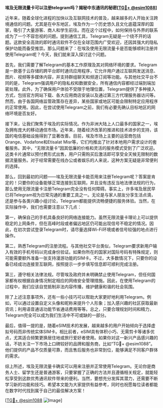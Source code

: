 **埃及无限流量卡可以注册telegram吗？揭秘中东通讯的秘密[[TG💪+ @esim1088](https://t.me/s/esim1088)]**

近年来，随着全球化进程的加快以及互联网技术的普及，越来越多的人开始关注跨境通信的问题。尤其是在中东地区，埃及作为一个历史悠久且文化底蕴深厚的国家，吸引了大量游客、商人和学生前往。而在这个过程中，如何保持与外界的联系成为了一个不容忽视的问题。提到通信工具，Telegram无疑是一个绕不开的话题。这款安全高效的即时通讯软件不仅在全球范围内广受欢迎，还因其强大的隐私保护功能而备受推崇。那么问题来了：在埃及使用无限流量卡是否能够顺利注册并使用Telegram呢？今天，我们就来深入探讨这个问题。

首先，我们需要了解Telegram的基本工作原理及其对网络环境的要求。Telegram是一款基于云存储的跨平台即时通讯应用程序，它允许用户通过互联网发送消息、图片、视频等多媒体内容，并支持群组聊天和频道订阅等功能。与其他社交平台不同的是，Telegram强调用户的隐私权和数据安全，所有通信内容都经过端到端加密处理。此外，为了确保用户体验不受限于地理位置，Telegram提供了多种接入方式，包括官方网站下载、各大应用商店安装以及通过第三方代理服务器访问等。然而，由于各国网络监管政策存在差异，某些国家或地区可能会限制特定应用程序的正常使用。因此，在尝试使用Telegram之前，我们有必要先确认目标地区的网络环境是否友好。

接下来，让我们聚焦于埃及的实际情况。作为非洲大陆上人口最多的国家之一，埃及拥有庞大的移动通信市场。近年来，随着经济改革的推进和技术进步的支持，该国的电信基础设施得到了显著改善。目前，埃及市场上主要的运营商包括Orange、Vodafone和Etisalat Misr等，它们均推出了针对本地用户需求设计的套餐服务。其中，“无限流量卡”因其低廉的价格和灵活的服务模式受到了广泛欢迎。这类卡片通常以预付费形式出售，用户只需购买后激活即可享受全天候无限制的数据流量服务。对于经常需要在线办公或者娱乐的人来说，这种方案无疑是非常便利的选择。

那么，回到最初的问题——埃及无限流量卡能否用来注册Telegram呢？答案是肯定的！只要你的设备能够正常连接到互联网，并且没有违反当地法律法规的行为，那么使用无限流量卡注册Telegram完全没有任何障碍。事实上，许多埃及居民早已将Telegram视为日常沟通的重要工具之一。无论是与家人朋友分享生活点滴，还是参与各类兴趣小组讨论，Telegram都能提供流畅便捷的服务体验。当然，在实际操作中，我们也需要注意以下几点：

第一，确保自己的手机具备良好的网络连接能力。虽然无限流量卡理论上可以提供稳定的上网条件，但在高峰时段或者偏远地区仍可能出现信号不稳定的情况。因此，在初次尝试登录Telegram时，请尽量选择Wi-Fi环境或者信号较强的地点进行操作。

第二，熟悉Telegram的注册流程。与其他社交平台类似，Telegram要求新用户输入有效的手机号码以完成身份验证。如果你所在的国家对国际号码有特殊规定，则可能需要额外准备一张支持漫游功能的SIM卡。不过，大多数情况下，只要你的设备已经成功连接至互联网，按照提示一步步填写信息即可顺利完成注册。

第三，遵守相关法律法规。尽管埃及政府并未明确禁止使用Telegram，但任何国家都有权根据自身情况制定相应的网络安全管理措施。因此，在使用Telegram的过程中，我们应该自觉抵制非法内容传播，维护健康和谐的社会氛围。

除了上述注意事项外，还有一些小技巧可以帮助大家更好地利用Telegram。例如，可以通过设置自定义头像和昵称来提升个人形象；加入感兴趣的社区获取最新资讯；利用语音通话功能节省通话费用等等。总之，只要合理规划时间和精力，Telegram完全可以成为我们生活中不可或缺的一部分。

最后，值得一提的是，随着eSIM技术的发展，越来越多的用户开始倾向于选择虚拟号码而非传统实体SIM卡。相比前者，eSIM具有体积小巧、无需剪卡等诸多优点，尤其适合频繁更换居住地或旅行爱好者使用。如果你对这一新兴产品感兴趣的话，不妨关注一下市场上口碑较好的品牌和服务商，比如“TG💪+ @esim1088”。他们提供的产品不仅质量可靠，而且售后服务也非常到位，能够满足不同客户群体的需求。

综上所述，埃及无限流量卡确实可以用来注册并正常使用Telegram。无论你是商务人士、留学生还是普通游客，只要掌握了正确的方法并且遵循相关规定，就能轻松享受到这款优秀通讯软件带来的便利。当然，要想充分发挥其潜力，还需要不断学习新的功能和技巧。希望本文能为大家提供有益参考，同时也祝愿每位读者都能在数字时代找到属于自己的最佳解决方案！

[[TG💪+ @esim1088](https://t.me/s/esim1088) ![Image](https://i.postimg.cc/4NQfJmqS/Snipaste-2025-05-13-00-14-12.png)]